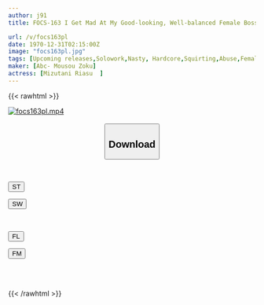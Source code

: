 ```yaml
---
author: j91
title: FOCS-163 I Get Mad At My Good-looking, Well-balanced Female Boss! Her Huge Nipples Are As Sensitive As A Clitoris And Will Make You Go Crazy! Pride Collapses Due To Climax Incontinence Late Night Overtime SEX Rishi Mizutani

url: /v/focs163pl
date: 1970-12-31T02:15:00Z
image: "focs163pl.jpg"
tags: [Upcoming releases,Solowork,Nasty, Hardcore,Squirting,Abuse,Female Boss,Business Attire	 ]
maker: [Abc- Mousou Zoku]
actress: [Mizutani Riasu  ]
---
```



{{< rawhtml >}}

<div class="video" data-videoid="pending_link.html">
    <a href="javascript:;">
        <img src="/v/focs163pl/focs163pl.jpg" width="WIDTH" height="HEIGHT" alt="focs163pl.mp4" loading="lazy">
    </a>
</div>

<script type="text/javascript" src="https://j91.asia/asset/on-demand-pend.js"></script>

<br>
  <link rel="stylesheet" href="https://j91.asia/asset/bs5.css">
  
  <center>
  <button class="btn btn-primary" type="button" data-bs-toggle="collapse" data-bs-target=".multi-collapse" aria-expanded="false" aria-controls="multiCollapseExample1 multiCollapseExample2"><h2>Download</h2></button></center>
</p>
<div class="row">
  <div class="col">
    <div class="collapse multi-collapse" id="multiCollapseExample1">
      <div class="card card-body">
	      	      <br>
<div class="buttons">  
<p><a href="https://j91.asia/pending_link.html" target="_blank"><button class="btn-hover color-3"><i class="fa fa-download"></i> ST</button></a></p>
<p><a href="https://j91.asia/pending_link.html" target="_blank"><button class="btn-hover color-2"><i class="fa fa-download"></i> SW</button></a></p></div>
    </div>
  </div>
</div>
  <div class="col">
    <div class="collapse multi-collapse" id="multiCollapseExample2">
      <div class="card card-body">
	      <br>
<div class="buttons">
<p><a href="https://j91.asia/pending_link.html" target="_blank"><button class="btn-hover color-9"><i class="fa fa-download"></i> FL</button></a></p>
<p><a href="https://j91.asia/pending_link.html" target="_blank"><button class="btn-hover color-8"><i class="fa fa-download"></i> FM</button></a></p></div>
<br><br>
      </div>
    </div>
  </div>
</div>

{{< /rawhtml >}}

